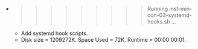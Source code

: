 * >>>>>>>>> Running inst-min-con-03-systemd-hooks.sh ...
  * Add systemd hook scripts.
  * Disk size = 1209272K. Space Used = 72K. Runtime = 00:00:00:01.
